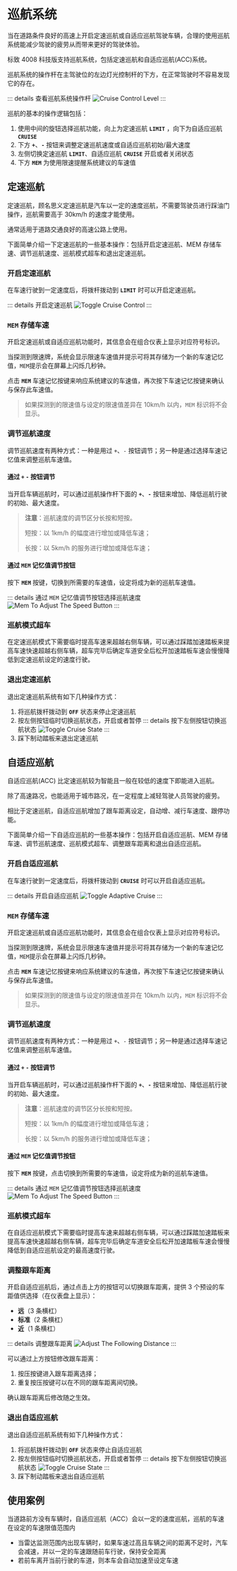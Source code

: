 # 巡航系统

当在道路条件良好的高速上开启定速巡航或自适应巡航驾驶车辆，合理的使用巡航系统能减少驾驶的疲劳从而带来更好的驾驶体验。

标致 4008 科技版支持巡航系统，包括定速巡航和自适应巡航(ACC)系统。

巡航系统的操作杆在主驾驶位的左边灯光控制杆的下方，在正常驾驶时不容易发现它的存在。

::: details 查看巡航系统操作杆
![Cruise Control Level](./images/cruise-system/cruise-control-lever.jpg)
:::

巡航的基本的操作逻辑包括：

1. 使用中间的旋钮选择巡航功能，向上为定速巡航 **`LIMIT`** ，向下为自适应巡航 **`CRUISE`**
2. 下方 **`+`**、**`-`** 按钮来调整定速巡航速度或自适应巡航初始/最大速度
3. 左侧切换定速巡航 **`LIMIT`**、自适应巡航 **`CRUISE`** 开启或者关闭状态
4. 下方 **`MEM`** 为使用限速提醒系统建议的车速值

## 定速巡航

定速巡航，顾名思义定速巡航是汽车以一定的速度巡航，不需要驾驶员进行踩油门操作，巡航需要高于 30km/h 的速度才能使用。

通常适用于道路交通良好的高速公路上使用。

下面简单介绍一下定速巡航的一些基本操作：包括开启定速巡航、MEM 存储车速、调节巡航速度、巡航模式超车和退出定速巡航。

### 开启定速巡航

在车速行驶到一定速度后，将拨杆拨动到 **`LIMIT`** 时可以开启定速巡航。

::: details 开启定速巡航
![Toggle Cruise Control](./images/cruise-system/toggle-cruise-control.jpg)
:::

### `MEM` 存储车速

开启定速巡航或自适应巡航功能时，其信息会在组合仪表上显示对应符号标识。

当探测到限速牌，系统会显示限速车速值并提示可将其存储为一个新的车速记忆值，`MEM`提示会在屏幕上闪烁几秒钟。

点击 **`MEM`** 车速记忆按键来响应系统建议的车速值，再次按下车速记忆按键来确认与保存此车速值。

> 如果探测到的限速值与设定的限速值差异在 10km/h 以内，`MEM` 标识将不会显示。

### 调节巡航速度

调节巡航速度有两种方式：一种是用过 `+`、`-` 按钮调节；另一种是通过选择车速记忆值来调整巡航车速值。

#### 通过 `+` `-` 按钮调节

当开启车辆巡航时，可以通过巡航操作杆下面的 **`+`**、**`-`** 按钮来增加、降低巡航行驶的初始、最大速度。

> **注意**：巡航速度的调节区分长按和短按。
>
> 短按：以 1km/h 的幅度进行增加或降低车速；
>
> 长按：以 5km/h 的服务进行增加或降低车速；

#### 通过 `MEM` 记忆值调节按钮

按下 **`MEM`** 按键，切换到所需要的车速值，设定将成为新的巡航车速值。

::: details 通过 `MEM` 记忆值调节按钮选择巡航速度
![Mem To Adjust The Speed Button](./images/cruise-system/mem-to-adjust-the-speed-button.jpg)
:::

### 巡航模式超车

在定速巡航模式下需要临时提高车速来超越右侧车辆，可以通过踩踏加速踏板来提高车速快速超越右侧车辆，超车完毕后确定车道安全后松开加速踏板车速会慢慢降低到定速巡航设定的速度行驶。

### 退出定速巡航

退出定速巡航系统有如下几种操作方式：

1. 将巡航拨杆拨动到 **`OFF`** 状态来停止定速巡航
2. 按左侧按钮临时切换巡航状态，开启或者暂停
   ::: details 按下左侧按钮切换巡航状态
   ![Toggle Cruise State](./images/cruise-system/toggle-cruise-state.jpg)
   :::
3. 踩下制动踏板来退出定速巡航

## 自适应巡航

自适应巡航(ACC) 比定速巡航较为智能且一般在较低的速度下即能进入巡航。

除了高速路况，也能适用于城市路况，在一定程度上减轻驾驶人员驾驶的疲劳。

相比于定速巡航，自适应巡航增加了跟车距离设定，自动增、减行车速度、跟停功能。

下面简单介绍一下自适应巡航的一些基本操作：包括开启自适应巡航、MEM 存储车速、调节巡航速度、巡航模式超车、调整跟车距离和退出自适应巡航。

### 开启自适应巡航

在车速行驶到一定速度后，将拨杆拨动到 **`CRUISE`** 时可以开启自适应巡航。

::: details 开启自适应巡航
![Toggle Adaptive Cruise](./images/cruise-system/toggle-adaptive-cruise.jpg)
:::

### `MEM` 存储车速

开启定速巡航或自适应巡航功能时，其信息会在组合仪表上显示对应符号标识。

当探测到限速牌，系统会显示限速车速值并提示可将其存储为一个新的车速记忆值，`MEM`提示会在屏幕上闪烁几秒钟。

点击 **`MEM`** 车速记忆按键来响应系统建议的车速值，再次按下车速记忆按键来确认与保存此车速值。

> 如果探测到的限速值与设定的限速值差异在 10km/h 以内，`MEM` 标识将不会显示。

### 调节巡航速度

调节巡航速度有两种方式：一种是用过 `+`、`-` 按钮调节；另一种是通过选择车速记忆值来调整巡航车速值。

#### 通过 `+` `-` 按钮调节

当开启车辆巡航时，可以通过巡航操作杆下面的 **`+`**、**`-`** 按钮来增加、降低巡航行驶的初始、最大速度。

> **注意**：巡航速度的调节区分长按和短按。
>
> 短按：以 1km/h 的幅度进行增加或降低车速；
>
> 长按：以 5km/h 的服务进行增加或降低车速；

#### 通过 `MEM` 记忆值调节按钮

按下 **`MEM`** 按键，点击切换到所需要的车速值，设定将成为新的巡航车速值。

::: details 通过 `MEM` 记忆值调节按钮选择巡航速度
![Mem To Adjust The Speed Button](./images/cruise-system/mem-to-adjust-the-speed-button.jpg)
:::

### 巡航模式超车

在自适应巡航模式下需要临时提高车速来超越右侧车辆，可以通过踩踏加速踏板来提高车速快速超越右侧车辆，超车完毕后确定车道安全后松开加速踏板车速会慢慢降低到自适应巡航设定的最高速度行驶。

### 调整跟车距离

开启自适应巡航后，通过点击上方的按钮可以切换跟车距离，提供 3 个预设的车距值供选择（在仪表盘上显示）：

- **远**（3 条横杠）
- **标准**（2 条横杠）
- **近**（1 条横杠）

::: details 调整跟车距离
![Adjust The Following Distance](./images/cruise-system/adjust-the-following-distance.jpg)
:::

可以通过上方按钮修改跟车距离：

1. 按压按键进入跟车距离选择；
2. 重复按压按键可以在不同的跟车距离间切换。

确认跟车距离后修改随之生效。

### 退出自适应巡航

退出自适应巡航系统有如下几种操作方式：

1. 将巡航拨杆拨动到 **`OFF`** 状态来停止自适应巡航
2. 按左侧按钮临时切换巡航状态，开启或者暂停
   ::: details 按下左侧按钮切换巡航状态
   ![Toggle Cruise State](./images/cruise-system/toggle-cruise-state.jpg)
   :::
3. 踩下制动踏板来退出自适应巡航

## 使用案例

当道路前方没有车辆时，自适应巡航（ACC）会以一定的速度巡航，巡航的车速在设定的车速限值范围内

- 当雷达监测范围内出现车辆时，如果车速过高且车辆之间的距离不足时，汽车会减速，并以一定的车速跟随前车行驶，保持安全距离
- 若前车离开当前行驶的车道，则本车会自动加速至设定车速
